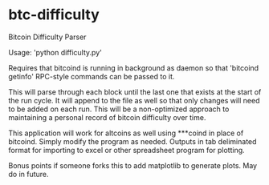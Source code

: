 btc-difficulty
==============

Bitcoin Difficulty Parser

Usage: 'python difficulty.py'

Requires that bitcoind is running in background as daemon so that 'bitcoind getinfo' RPC-style
commands can be passed to it.

This will parse through each block until the last one that exists at the start of the run 
cycle. It will append to the file as well so that only changes will need to be added on
each run. This will be a non-optimized approach to maintaining a personal record of bitcoin
difficulty over time.

This application will work for altcoins as well using ***coind in place of bitcoind. Simply
modify the program as needed. Outputs in tab deliminated format for importing to excel or other
spreadsheet program for plotting.

Bonus points if someone forks this to add matplotlib to generate plots. May do in future.


